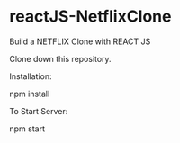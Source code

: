 # reactJS-NetflixClone
Build a NETFLIX Clone with REACT JS

Clone down this repository. 

Installation:

npm install

To Start Server:

npm start
